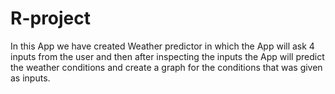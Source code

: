 # R-project
In this App we have created Weather predictor in which the App will ask 4 inputs from the user and then after inspecting the inputs the App will predict the weather conditions and create a graph for the conditions that was given as inputs.
